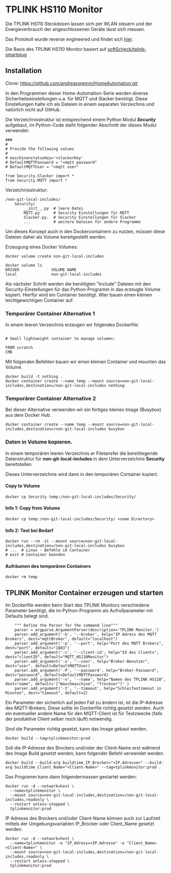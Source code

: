# TPLINK HS110 Monitor
Die TPLINK HS110 Steckdosen lassen sich per WLAN steuern und der Energieverbrauch der angeschlossenen Geräte lässt sich messen.

Das Protokoll wurde reverse engineered und findet sich [hier](
https://www.softscheck.com/en/reverse-engineering-tp-link-hs110/).

Die Basis des TPLINK HS110 Monitor basiert auf [softScheck/tplink-smartplug](https://github.com/softScheck/tplink-smartplug)

## Installation
Clone: https://github.com/andreasgremm/HomeAutomation.git

In den Programmen dieser Home-Automation-Serie werden diverse Sicherheitseinstellungen u.a. für MQTT und Slacker benötigt. Diese Einstellungen halte ich als Dateien in einem separaten Verzeichnis und natürlich nicht auf GitHub.

Die Verzeichnisstruktur ist entsprechend einem Python Modul ***Security*** aufgebaut, im Python-Code steht folgender Abschnitt der dieses Modul verwendet:

```
###
#
# Provide the following values
#
# maschinenstatusKey='<slackerKey'
# DefaultMQTTPassword = "<mqtt password"
# DefaultMQTTUser = "<mqtt user"

from Security.Slacker import *
from Security.MQTT import *
```

Verzeichnisstruktur:

```
/non-git-local-includes/
	Security/
		__init__.py  # leere Datei
		MQTT.py      # Security Einstellungen für MQTT
		Slacker.py.  # Security Einstellungen für Slacker
		...          # weitere Dateien für andere Programme
```

Um dieses Konzept auch in den Dockercontainern zu nutzen, müssen diese Dateien daher als Volume bereitgestellt werden.



Erzeugung eines Docker Volumes:

```
docker volume create non-git-local-includes

docker volume ls
DRIVER              VOLUME NAME
local               non-git-local-includes
```

Als nächster Schritt werden die benötigten "Include" Dateien mit den Security-Einstellungen für das Python-Programm in das erzeugte Volume kopiert.
Hierfür wird ein Container benötigt. Wier bauen einen kleinen leichtgewichtigen Container auf.

### Temporärer Container Alternative 1
In einem leeren Verzeichnis erzeugen wir folgendes Dockerfile:

```

# Small lightweight container to manage volumes:

FROM scratch
CMD
```

Mit folgenden Befehlen bauen wir einen kleinen Container und mounten das Volume.
```
docker build -t nothing .
docker container create --name temp --mount source=non-git-local-includes,destination=/non-git-local-includes nothing
```

### Temporärer Container Alternative 2
Bei dieser Alternative verwenden wir ein fertiges kleines Image (Busybox) aus dem Docker Hub.

```
docker container create --name temp --mount source=non-git-local-includes,destination=/non-git-local-includes busybox
```

### Daten in Volume kopieren.
In einem temporären leeren Verzeichnis er Filetansfer die bereitliegende Datenstruktur für **non-git-local-includes** in dem Unterverzeichnis **Security** bereitstellen.

Dieses Unterverzeichnis wird dann in den temporären Container kopiert.
#### Copy to Volume

```
docker cp Security temp:/non-git-local-includes/Security/
```
#### Info 1: Copy from Volume

```
docker cp temp:/non-git-local-includes/Security/ <some Directory>
```

#### Info 2: Test bei Bedarf
```
docker run --rm -it --mount source=non-git-local-includes,destination=/non-git-local-includes busybox
# ...  # Linux - Befehle im Container
# exit # Container beenden
```

#### Aufräumen des temporären Containers

```
docker rm temp
```

## TPLINK Monitor Container erzeugen und starten
Im Dockerfile werden beim Start des TPLINK Monitors verschiedene Parameter benötigt, die im Python-Programm als Aufrufparameter mit Defaults belegt sind.

```
	""" Define the Parser for the command line"""
	parser = argparse.ArgumentParser(description='TPLINK Monitor.')
	parser.add_argument('-b', '--broker', help="IP Adress des MQTT Brokers", dest="mqttBroker", default="localhost")
	parser.add_argument('-p', '--port', help="Port des MQTT Brokers", dest="port", default="1883")
	parser.add_argument('-c', '--client-id', help="Id des Clients", dest="clientID", default="MQTT_HS110Monitor")
	parser.add_argument('-u', '--user', help="Broker-Benutzer", dest="user", default=DefaultMQTTUser)
	parser.add_argument('-P', '--password', help="Broker-Password", dest="password", default=DefaultMQTTPassword)
	parser.add_argument('-n', '--name', help="Namen des TPLINK HS110", dest="name", default='["Waschmaschine", "Trockner"]' )
	parser.add_argument('-t', '--timeout', help="Schleifentimeout in Minuten", dest="timeout", default=2)

```
Ein Parameter der sicherlich auf jeden Fall zu ändern ist, ist die IP-Adresse des MQTT-Brokers. Diese sollte im Dockerfile richtig gesetzt werden.
Auch ein eventueller andere Name für den MQTT-Client ist für Testzwecke (falls der produktive Client selber noch läuft) notwendig.

Sind die Parameter richtig gesetzt, kann das Image gebaut werden.

```
docker build --tag=tplinkmonitor:prod .
```
Soll die IP-Adresse des Brockers und/oder der Client-Name erst während des Image Build gesetzt werden, kann folgender Befehl verwendet werden.

```
docker build --build-arg buildtime_IP_Brocker="<IP.Adresse>" --build-arg buildtime_Client_Name="<Client-Name>" --tag=tplinkmonitor:prod .
```

Das Programm kann dann folgendermassen gestartet werden:

```
docker run -d --network=host \
  --name=tplinkmonitor \
  --mount source=non-git-local-includes,destination=/non-git-local-includes,readonly \
  --restart unless-stopped \
  tplinkmonitor:prod
```

IP Adresse des Brockers und/oder Client-Name können auch zur Laufzeit mittels der Umgebungsvariablen IP_Brocker oder Client_Name gesetzt werden.

```
docker run -d --network=host \
  --name=tplinkmonitor -e "IP_Adress=<IP.Adresse" -e "Client_Name=<Client-Name>" \
  --mount source=non-git-local-includes,destination=/non-git-local-includes,readonly \
  --restart unless-stopped \
  tplinkmonitor:prod
```
